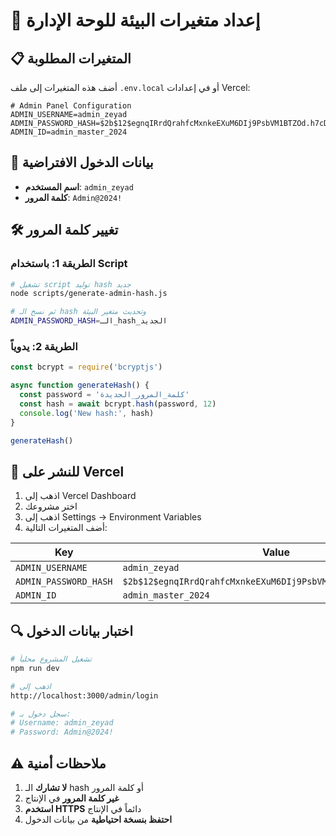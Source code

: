 # 🔐 إعداد متغيرات البيئة للوحة الإدارة

## 📋 المتغيرات المطلوبة

أضف هذه المتغيرات إلى ملف `.env.local` أو في إعدادات Vercel:

```env
# Admin Panel Configuration
ADMIN_USERNAME=admin_zeyad
ADMIN_PASSWORD_HASH=$2b$12$egnqIRrdQrahfcMxnkeEXuM6DIj9PsbVM1BTZOd.h7cDCmWFV3WpC
ADMIN_ID=admin_master_2024
```

## 🔑 بيانات الدخول الافتراضية

- **اسم المستخدم**: `admin_zeyad`
- **كلمة المرور**: `Admin@2024!`

## 🛠️ تغيير كلمة المرور

### الطريقة 1: باستخدام Script
```bash
# تشغيل script توليد hash جديد
node scripts/generate-admin-hash.js

# ثم نسخ الـ hash وتحديث متغير البيئة
ADMIN_PASSWORD_HASH=الـ_hash_الجديد
```

### الطريقة 2: يدوياً
```javascript
const bcrypt = require('bcryptjs')

async function generateHash() {
  const password = 'كلمة_المرور_الجديدة'
  const hash = await bcrypt.hash(password, 12)
  console.log('New hash:', hash)
}

generateHash()
```

## 🚀 للنشر على Vercel

1. اذهب إلى Vercel Dashboard
2. اختر مشروعك
3. اذهب إلى Settings → Environment Variables
4. أضف المتغيرات التالية:

| Key | Value |
|-----|-------|
| `ADMIN_USERNAME` | `admin_zeyad` |
| `ADMIN_PASSWORD_HASH` | `$2b$12$egnqIRrdQrahfcMxnkeEXuM6DIj9PsbVM1BTZOd.h7cDCmWFV3WpC` |
| `ADMIN_ID` | `admin_master_2024` |

## 🔍 اختبار بيانات الدخول

```bash
# تشغيل المشروع محلياً
npm run dev

# اذهب إلى
http://localhost:3000/admin/login

# سجل دخول بـ:
# Username: admin_zeyad
# Password: Admin@2024!
```

## ⚠️ ملاحظات أمنية

1. **لا تشارك** الـ hash أو كلمة المرور
2. **غير كلمة المرور** في الإنتاج
3. **استخدم HTTPS** دائماً في الإنتاج
4. **احتفظ بنسخة احتياطية** من بيانات الدخول 